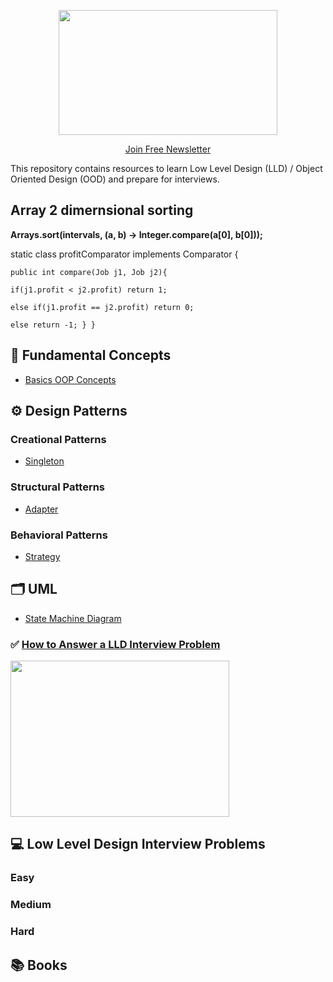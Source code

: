 <p align="center">
  <img src="images/lld-repo-logo.png" width="350" height="200">
</p>
<p align="center">
  <a href="https://blog.algomaster.io/">Join Free Newsletter</a>
</p>

This repository contains resources to learn Low Level Design (LLD) / Object Oriented Design (OOD) and prepare for interviews.

## Array 2 dimernsional sorting

**Arrays.sort(intervals, (a, b) -> Integer.compare(a[0], b[0]));**

static class  profitComparator implements Comparator<Job> {

    public int compare(Job j1, Job j2){

    if(j1.profit < j2.profit) return 1;

    else if(j1.profit == j2.profit) return 0;

    else return -1; } }

## 📌 Fundamental Concepts
- [Basics OOP Concepts](https://blog.algomaster.io/p/basic-oop-concepts-explained-with-code)

## ⚙️ Design Patterns
### Creational Patterns
- [Singleton](https://blog.algomaster.io/p/singleton-design-pattern)

### Structural Patterns
- [Adapter](https://refactoring.guru/design-patterns/adapter)

### Behavioral Patterns
- [Strategy](https://refactoring.guru/design-patterns/strategy)


## 🗂️ UML
- [State Machine Diagram](https://www.visual-paradigm.com/guide/uml-unified-modeling-language/what-is-state-machine-diagram/)

### ✅ [How to Answer a LLD Interview Problem](https://blog.algomaster.io/p/how-to-answer-a-lld-interview-problem)
<img src="images/interview-template.png" width="350" height="250">

## 💻 Low Level Design Interview Problems
### Easy

### Medium

### Hard


## 📚 Books

